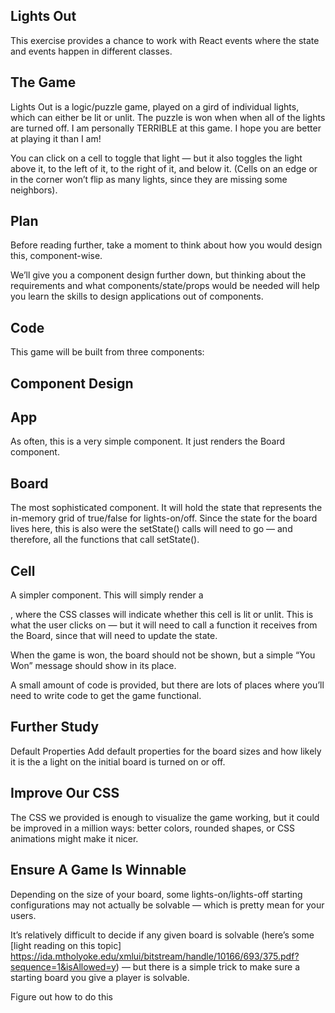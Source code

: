 ## Lights Out
This exercise provides a chance to work with React events where the state and events happen in different classes.

## The Game
Lights Out is a logic/puzzle game, played on a gird of individual lights, which can either be lit or unlit. The puzzle is won when when all of the lights are turned off. I am personally TERRIBLE at this game. I hope you are better at playing it than I am!

You can click on a cell to toggle that light — but it also toggles the light above it, to the left of it, to the right of it, and below it. (Cells on an edge or in the corner won’t flip as many lights, since they are missing some neighbors).

## Plan
Before reading further, take a moment to think about how you would design this, component-wise.

We’ll give you a component design further down, but thinking about the requirements and what components/state/props would be needed will help you learn the skills to design applications out of components.


## Code
This game will be built from three components: 

## Component Design

## App
As often, this is a very simple component. It just renders the Board component.
## Board
The most sophisticated component. It will hold the state that represents the in-memory grid of true/false for lights-on/off. Since the state for the board lives here, this is also were the setState() calls will need to go — and therefore, all the functions that call setState().
## Cell
A simpler component. This will simply render a <div>, where the CSS classes will indicate whether this cell is lit or unlit. This is what the user clicks on — but it will need to call a function it receives from the Board, since that will need to update the state.


When the game is won, the board should not be shown, but a simple “You Won” message should show in its place.

A small amount of code is provided, but there are lots of places where you’ll need to write code to get the game functional.

## Further Study
Default Properties
Add default properties for the board sizes and how likely it is the a light on the initial board is turned on or off.

## Improve Our CSS
The CSS we provided is enough to visualize the game working, but it could be improved in a million ways: better colors, rounded shapes, or CSS animations might make it nicer.

## Ensure A Game Is Winnable
Depending on the size of your board, some lights-on/lights-off starting configurations may not actually be solvable — which is pretty mean for your users.

It’s relatively difficult to decide if any given board is solvable (here’s some [light reading on this topic] https://ida.mtholyoke.edu/xmlui/bitstream/handle/10166/693/375.pdf?sequence=1&isAllowed=y) — but there is a simple trick to make sure a starting board you give a player is solvable.

Figure out how to do this